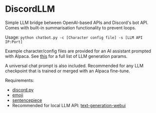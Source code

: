 # DiscordLLM
 Simple LLM bridge between OpenAI-based APIs and Discord's bot API. Comes with built-in summarisation functionality to prevent loops.
 
 Usage: `python chatbot.py -c [Character config file] -s [LLM API IP:Port]`

 Example character/config files are provided for an AI assistant prompted with Alpaca. See [this](https://github.com/oobabooga/text-generation-webui/blob/main/extensions/openai/typing.py) for a full list of LLM generation params.

 A universal chat prompt is also included. Recommended for any LLM checkpoint that is trained or merged with an Alpaca fine-tune.

 Requirements:
 - [discord.py](https://github.com/Rapptz/discord.py)
 - [emoji](https://github.com/carpedm20/emoji/)
 - [sentencepiece](https://github.com/google/sentencepiece)
 - Recommended for local LLM API: [text-generation-webui](https://github.com/oobabooga/text-generation-webui)
